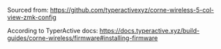 Sourced from: https://github.com/typeractivexyz/corne-wireless-5-col-view-zmk-config

According to TyperActive docs: https://docs.typeractive.xyz/build-guides/corne-wireless/firmware#installing-firmware
